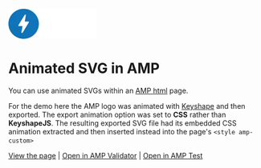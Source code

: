 ![](preview.gif)

# Animated SVG in AMP

You can use animated SVGs within an [AMP html](https://www.ampproject.org/) page. 

For the demo here the AMP logo was animated with [Keyshape](https://www.keyshapeapp.com) and then exported. The export animation option was set to **CSS** rather than **KeyshapeJS**. The resulting exported SVG file had its embedded CSS animation extracted and then inserted instead into the page's ``<style amp-custom>``



[View the page](https://jayholtslander.github.io/Animated-SVG-in-AMP/) | 
[Open in AMP Validator](https://validator.ampproject.org/#url=https%3A%2F%2Fjayholtslander.github.io%2FAnimated-SVG-in-AMP%2F) | [Open in AMP Test](https://search.google.com/test/amp?id=d0CJ1KjcAhXPAtm3jyC-Rg)
